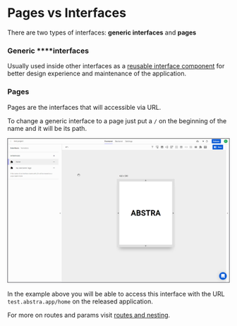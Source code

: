 # Pages vs Interfaces

There are two types of interfaces: **generic interfaces** and **pages**

### Generic ****interfaces

Usually used inside other interfaces as a [reusable interface component](../elements/) for better design experience and maintenance of the application.

### Pages

Pages are the interfaces that will accessible via URL.

To change a generic interface to a page just put a `/` on the beginning of the name and it will be its path.

![](../../../../.gitbook/assets/path.gif)

In the example above you will be able to access this interface with the URL `test.abstra.app/home` on the released application.

For more on routes and params visit [routes and nesting](routes-and-nesting.md).

